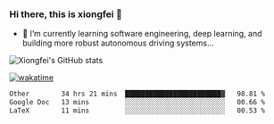 ### Hi there, this is xiongfei 👋


- 🌱 I’m currently learning software engineering, deep learning, and building more robust autonomous driving systems...

<!--
**X1on9f31/X1on9f31** is a ✨ _special_ ✨ repository because its `README.md` (this file) appears on your GitHub profile.
Here are some ideas to get you started:
-->

![Xiongfei's GitHub stats](https://github-readme-stats.vercel.app/api?username=X1on9f31)


[![wakatime](https://wakatime.com/badge/user/9e8d5516-d162-43e7-9563-87295d455a71.svg)](https://wakatime.com/@9e8d5516-d162-43e7-9563-87295d455a71)

<!--START_SECTION:waka-->

```txt
Other        34 hrs 21 mins  ████████████████████████▓   98.81 %
Google Doc   13 mins         ░░░░░░░░░░░░░░░░░░░░░░░░░   00.66 %
LaTeX        11 mins         ░░░░░░░░░░░░░░░░░░░░░░░░░   00.53 %
```

<!--END_SECTION:waka-->

